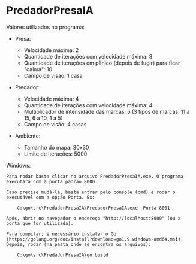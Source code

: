 # PredadorPresaIA

Valores utilizados no programa:

- Presa:
    - Velocidade máxima: 2
    - Quantidade de iterações com velocidade máxima: 8
    - Quantidade de iterações em pânico (depois de fugir) para ficar "calma": 10
    - Campo de visão: 1 casa

- Predador:
    - Velocidade máxima: 4
    - Quantidade de iterações com velocidade máxima: 4
    - Multiplicador de intensidade das marcas: 5 (3 tipos de marcas: 11 a 15, 6 a 10, 1 a 5)
    - Campo de visão: 4 casas

- Ambiente:
    - Tamanho do mapa: 30x30
    - Limite de iterações: 5000


Windows:

	Para rodar basta clicar no arquivo PredadorPresaIA.exe. O programa executará com a porta padrão 8000.

	Caso precise mudá-la, basta entrar pelo console (cmd) e rodar o executável com a opção Porta. Ex:

		C:\go\src\PredadorPresaIA\PredadorPresaIA.exe -Porta 8001

	Após, abrir no navegador o endereço "http://localhost:8000" (ou a porta que for utilizada).

	Para compilar, é necessário instalar o Go (https://golang.org/doc/install?download=go1.9.windows-amd64.msi).
	Depois, rodar (na pasta onde se encontra os arquivos):

		C:\go\src\PredadorPresaIA\go build
